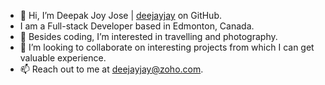 - 👋 Hi, I’m Deepak Joy Jose | [deejayjay](https://github.com/deejayjay) on GitHub.
- I am a Full-stack Developer based in Edmonton, Canada.
- 👀 Besides coding, I’m interested in travelling and photography.
- 💞️ I’m looking to collaborate on interesting projects from which I can get valuable experience.
- 📫 Reach out to me at deejayjay@zoho.com.
